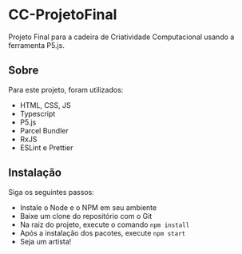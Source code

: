 # CC-ProjetoFinal

Projeto Final para a cadeira de Criatividade Computacional usando a ferramenta P5.js.

## Sobre

Para este projeto, foram utilizados:

- HTML, CSS, JS
- Typescript
- P5.js
- Parcel Bundler
- RxJS
- ESLint e Prettier

## Instalação

Siga os seguintes passos:

- Instale o Node e o NPM em seu ambiente
- Baixe um clone do repositório com o Git
- Na raiz do projeto, execute o comando `npm install`
- Após a instalação dos pacotes, execute `npm start`
- Seja um artista!
